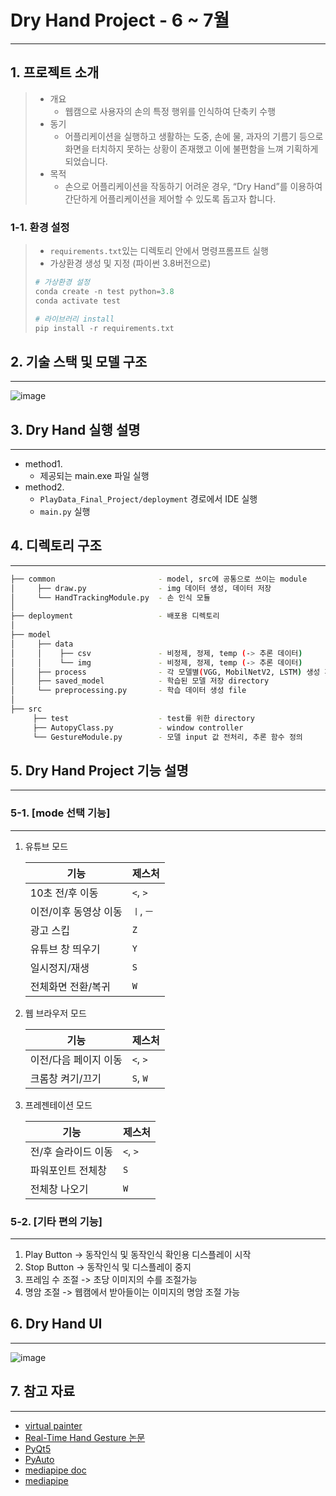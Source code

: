 # Dry Hand Project - 6 ~ 7월

--------------


## 1. 프로젝트 소개

> - 개요
>     - 웹캠으로 사용자의 손의 특정 행위를 인식하여 단축키 수행
> - 동기
>     - 어플리케이션을 실행하고 생활하는 도중, 손에 물, 과자의 기름기 등으로 화면을 터치하지 못하는 상황이 존재했고 이에 불편함을 느껴 기획하게 되었습니다.
> - 목적
>     - 손으로 어플리케이션을 작동하기 어려운 경우, “Dry Hand”를 이용하여 간단하게 어플리케이션을 제어할 수 있도록 돕고자 합니다.

### 1-1. 환경 설정
> - `requirements.txt`있는 디렉토리 안에서 명령프롬프트 실행
> - 가상환경 생성 및 지정 (파이썬 3.8버전으로)
> ```python
> # 가상환경 설정
> conda create -n test python=3.8
> conda activate test
> 
> # 라이브러리 install
> pip install -r requirements.txt
> ```
## 2. 기술 스택 및 모델 구조

-----------

![image](https://user-images.githubusercontent.com/71580318/123107686-b8673b00-d474-11eb-8ed6-2a24b6cd1d71.png)



## 3. Dry Hand 실행 설명

---------

- method1. 
    - 제공되는 main.exe 파일 실행
- method2. 
    - `PlayData_Final_Project/deployment` 경로에서 IDE 실행
    - `main.py` 실행


## 4. 디렉토리 구조

---------

```bash
├── common                       - model, src에 공통으로 쓰이는 module
│     ├── draw.py                - img 데이터 생성, 데이터 저장
│     └── HandTrackingModule.py  - 손 인식 모듈
│
├── deployment                   - 배포용 디렉토리
│
├── model
│     ├── data
│     │    ├── csv               - 비정제, 정제, temp (-> 추론 데이터)
│     │    └── img               - 비정제, 정제, temp (-> 추론 데이터)
│     ├── process                - 각 모델별(VGG, MobilNetV2, LSTM) 생성 파일
│     ├── saved_model            - 학습된 모델 저장 directory
│     └── preprocessing.py       - 학습 데이터 생성 file
│
├── src
     ├── test                    - test를 위한 directory
     ├── AutopyClass.py          - window controller
     └── GestureModule.py        - 모델 input 값 전처리, 추론 함수 정의
```

## 5. Dry Hand Project 기능 설명

-------------

### 5-1. [mode 선택 기능]
-------------
1. 유튜브 모드 
    
    | 기능 | 제스처 |
    | -- | -- |
    | 10초 전/후 이동 | `<`, `>` |
    | 이전/이후 동영상 이동 | `ㅣ`, `ㅡ` |
    | 광고 스킵 | `Z` |
    | 유튜브 창 띄우기 | `Y` |
    | 일시정지/재생 | `S` |
    | 전체화면 전환/복귀| `W` |

2. 웹 브라우저 모드
    
    | 기능 | 제스처 |
    | -- | -- |
    | 이전/다음 페이지 이동 | `<`, `>` |
    | 크롬창 켜기/끄기 | `S`, `W` |

3. 프레젠테이션 모드
    
    | 기능 | 제스처 |
    | -- | -- |
    | 전/후 슬라이드 이동 | `<`, `>` |
    | 파워포인트 전체창 | `S` |
    | 전체창 나오기 | `W` |

### 5-2. [기타 편의 기능]
-------------
1. Play Button -> 동작인식 및 동작인식 확인용 디스플레이 시작
2. Stop Button -> 동작인식 및 디스플레이 중지
3. 프레임 수 조절 -> 초당 이미지의 수를 조절가능
4. 명암 조절 -> 웹캠에서 받아들이는 이미지의 명암 조절 가능

## 6. Dry Hand UI

---------

![image](https://user-images.githubusercontent.com/77317312/124409338-1e13cb00-dd83-11eb-8c8d-13e56986a116.png)

  
## 7. 참고 자료
---------------
- [virtual painter](https://www.youtube.com/watch?v=ZiwZaAVbXQo)
- [Real-Time Hand Gesture 논문](https://www.koreascience.or.kr/article/JAKO201919866854640.pdf)
- [PyQt5](https://wikidocs.net/book/2165)
- [PyAuto](https://pyautogui.readthedocs.io/en/latest/)
- [mediapipe doc](https://google.github.io/mediapipe/)
- [mediapipe](https://www.youtube.com/watch?v=WQeoO7MI0Bs&t=1371s)



























